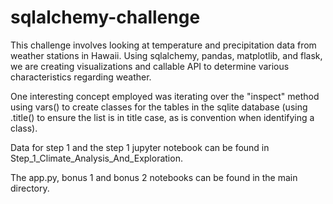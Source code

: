 # sqlalchemy-challenge

This challenge involves looking at temperature and precipitation data from weather stations in Hawaii. Using sqlalchemy, pandas, matplotlib, and flask, we are creating visualizations and callable API to determine various characteristics regarding weather.

One interesting concept employed was iterating over the "inspect" method using vars() to create classes for the tables in the sqlite database (using .title() to ensure the list is in title case, as is convention when identifying a class).

Data for step 1 and the step 1 jupyter notebook can be found in Step_1_Climate_Analysis_And_Exploration.

The app.py, bonus 1 and bonus 2 notebooks can be found in the main directory.